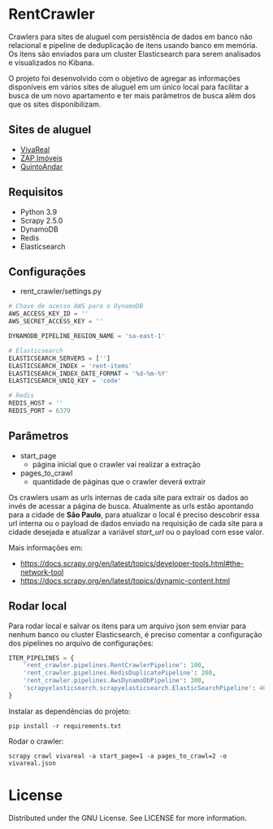 # RentCrawler

Crawlers para sites de aluguel com persistência de dados em banco não relacional e pipeline de deduplicação de itens usando banco em memória. Os itens são enviados para um cluster Elasticsearch para serem analisados e visualizados no Kibana.

O projeto foi desenvolvido com o objetivo de agregar as informações disponíveis em vários sites de aluguel em um único local para facilitar a busca de um novo apartamento e ter mais parâmetros de busca além dos que os sites disponibilizam.

## Sites de aluguel

- [VivaReal](https://vivareal.com.br/)
- [ZAP Imóveis](https://www.zapimoveis.com.br/)
- [QuintoAndar](https://www.quintoandar.com.br/)

## Requisitos

- Python 3.9
- Scrapy 2.5.0
- DynamoDB
- Redis
- Elasticsearch

## Configurações

* rent_crawler/settings.py

```py
# Chave de acesso AWS para o DynamoDB
AWS_ACCESS_KEY_ID = ''
AWS_SECRET_ACCESS_KEY = ''

DYNAMODB_PIPELINE_REGION_NAME = 'sa-east-1'

# Elasticsearch 
ELASTICSEARCH_SERVERS = ['']
ELASTICSEARCH_INDEX = 'rent-items'
ELASTICSEARCH_INDEX_DATE_FORMAT = '%d-%m-%Y'
ELASTICSEARCH_UNIQ_KEY = 'code'

# Redis
REDIS_HOST = ''
REDIS_PORT = 6379
```

## Parâmetros

- start_page
  - página inicial que o crawler vai realizar a extração
- pages_to_crawl
  - quantidade de páginas que o crawler deverá extrair 

Os crawlers usam as urls internas de cada site para extrair os dados ao invés de acessar a página de busca. Atualmente as urls estão apontando para a cidade de **São Paulo**, para atualizar o local é preciso descobrir essa url interna ou o payload de dados enviado na requisição de cada site para a cidade desejada e atualizar a variável _start_url_ ou o payload com esse valor. 

Mais informações em:
- https://docs.scrapy.org/en/latest/topics/developer-tools.html#the-network-tool
- https://docs.scrapy.org/en/latest/topics/dynamic-content.html

## Rodar local

Para rodar local e salvar os itens para um arquivo json sem enviar para nenhum banco ou cluster Elasticsearch, é preciso comentar a configuração dos pipelines no arquivo de configurações:

```py
ITEM_PIPELINES = {
    'rent_crawler.pipelines.RentCrawlerPipeline': 100,
    'rent_crawler.pipelines.RedisDuplicatePipeline': 200,
    'rent_crawler.pipelines.AwsDynamoDbPipeline': 300,
    'scrapyelasticsearch.scrapyelasticsearch.ElasticSearchPipeline': 400
}
```

Instalar as dependências do projeto:

```
pip install -r requirements.txt
```


Rodar o crawler:

```
scrapy crawl vivareal -a start_page=1 -a pages_to_crawl=2 -o vivareal.json
```

# License

Distributed under the GNU License. See LICENSE for more information.